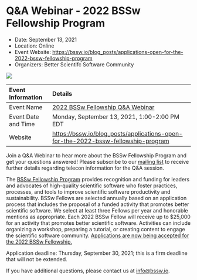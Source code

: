 # Q&A Webinar - 2022 BSSw Fellowship Program

- Date: September 13, 2021 
- Location: Online
- Event Website: https://bssw.io/blog_posts/applications-open-for-the-2022-bssw-fellowship-program
- Organizers: Better Scientifc Software Community

<img src="https://raw.githubusercontent.com/betterscientificsoftware/bssw.io/master/images/Blog_2108_FellowsAppOpen.png">

Event Information | Details
:--- | :---			   
Event Name | [2022 BSSw Fellowship Q&A Webinar](https://bssw.io/blog_posts/applications-open-for-the-2022-bssw-fellowship-program)
Event Date and Time | Monday, September 13, 2021, 1:00-2:00 PM EDT
Website | https://bssw.io/blog_posts/applications-open-for-the-2022-bssw-fellowship-program

Join a Q&A Webinar to hear more about the BSSw Fellowship Program and get your questions answered! Please subscribe to our [mailing list](https://bssw.io/pages/receive-our-email-digest) to receive further details regarding telecon information for the Q&A session.

The [BSSw Fellowship Program](https://bssw.io/fellowship) provides recognition and funding for leaders and advocates of high-quality scientific software who foster practices, processes, and tools to improve scientific software productivity and sustainability. BSSw Fellows are selected annually based on an application process that includes the proposal of a funded activity that promotes better scientific software. We select at least three Fellows per year and honorable mentions as appropriate. Each 2022 BSSw Fellow will receive up to $25,000 for an activity that promotes better scientific software. Activities can include organizing a workshop, preparing a tutorial, or creating content to engage the scientific software community. [Applications are now being accepted for the 2022 BSSw Fellowship.](https://bssw.io/pages/apply-for-the-bssw-fellowship-program) 
  
Application deadline: Thursday, September 30, 2021; this is a firm deadline that will not be extended.

If you have additional questions, please contact us at info@bssw.io.

<!---
Publish: preview
Pinned: no
Topics: funding sources and programs, projects and organizations
RSS update: 2021-08-27
--->
